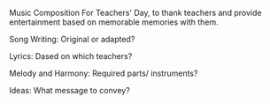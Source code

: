 Music Composition
For Teachers' Day, to thank teachers and provide entertainment based on memorable memories with them.

Song Writing: Original or adapted?


Lyrics: Dased on which teachers?


Melody and Harmony: Required parts/ instruments?


Ideas: What message to convey?
